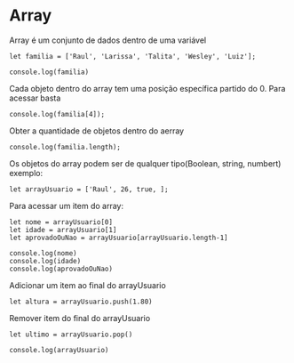 # Array

 Array é um conjunto de dados dentro de uma variável

```
let familia = ['Raul', 'Larissa', 'Talita', 'Wesley', 'Luiz'];

console.log(familia)
```

 Cada objeto dentro do array tem uma posição específica partido do 0.
    Para acessar basta

```
console.log(familia[4]);
```

 Obter a quantidade de objetos dentro do aerray

```
console.log(familia.length);
```

 Os objetos do array podem ser de qualquer tipo(Boolean, string, numbert)
    exemplo:

```
let arrayUsuario = ['Raul', 26, true, ];
```

 Para acessar um item do array:

```
let nome = arrayUsuario[0]
let idade = arrayUsuario[1]
let aprovadoOuNao = arrayUsuario[arrayUsuario.length-1]

console.log(nome)
console.log(idade)
console.log(aprovadoOuNao)
```

 Adicionar um item ao final do arrayUsuario

```
let altura = arrayUsuario.push(1.80)
```

 Remover item do final do arrayUsuario

```
let ultimo = arrayUsuario.pop()

console.log(arrayUsuario)
```